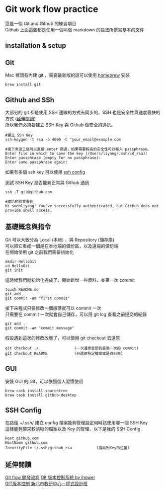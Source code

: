 # Git work flow practice


這是一個 Git and Github 的練習項目   
Github 上面這些都是使用一個叫做 markdown 的語法所撰寫基本的文件

## installation & setup 



## Git
Mac 裡頭有內建 git ，需要最新版的話可以使用 [homebrew](http://brew.sh) 安裝  

	brew install git

## Github and SSh 
大部分的 git 都是使用 SSH 連線的方式去同步的，SSH 也是安全性與速度最快的方式 ([延伸閱讀](https://ihower.tw/git/remote.html))  
所以我們必須要建立 SSH Key 與 Github 做安全的通訊。  

	#建立 SSH Key
	ssh-keygen -t rsa -b 4096 -C "your_email@example.com

	#接下來這三個可以直接 enter 跳過，如果需要較高的安全性可以輸入 passphrase。
	Enter file in which to save the key (/Users/liyang/.ssh/id_rsa): 
	Enter passphrase (empty for no passphrase):
	Enter same passphrase again:
如果有多個 ssh key 可以使用 [ssh config](#ssh-config)  
  
  
測試 SSH Key 是否能夠正常與 Github 通訊 
	
	ssh -T git@github.com

	#成功的話會看到 
	Hi sudoliyang! You've successfully authenticated, but GitHub does not provide shell access.

## 基礎概念與指令
Git 可以大致分為 Local (本地) 、與 Repository (儲存庫)  
可以把它看成一個是在本地端的備份區，以及遠端的備份端  
在開始使用 git 之前我們需要初始化  

	mkdir HelloGit
	cd HelloGit
	git init

這時候我們就初始化完成了，開始新增一些資料，並第一次 commit 

	touch README.md 
	git add .
	git commit -am "first commit"

接下來程式只要修改一個段落就可以 commit 一次  
只需要在 commit 一次就會自己儲存，可以用 git log 查看之前提交的紀錄  

	git add .
	git commit -am "commit message"


假設遇到這次的修改改壞了，可以使用 git checkout 去還原  

	git checkout ./                (一次還原全部到最後一次的 commit)
	git checkout README            (只還原特定檔案或是資料夾)






## GUI
安裝 GUI 的 Git，可以依照個人習慣使用
	
	brew cask install sourcetree
	brew cask install github-desktop

##  <span id="ssh-config">SSH Config</span>

在路徑 ~/.ssh/ 建立 config 檔案能夠管理設定何時該使用哪一個 SSH Key  
這樣能夠帶來較清晰的檔案以及 Key 的管理，以下是我的 SSH Config 

	Host github.com
    HostName github.com
    IdentityFile ~/.ssh/github_rsa           (指向到Key的位置)

		

## 延伸閱讀
[Git flow 開發流程](https://ihower.tw/blog/archives/5140)
[Git 版本控制系統 by ihower](https://ihower.tw/git/)  
[GIT版本控制  新北市教研中心－程式設計班](https://kingofamani.gitbooks.io/git-teach/content/)
